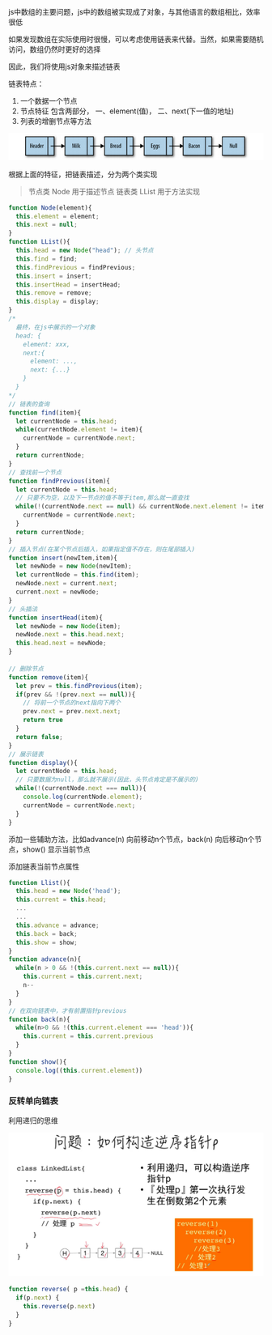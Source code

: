 js中数组的主要问题，js中的数组被实现成了对象，与其他语言的数组相比，效率很低

如果发现数组在实际使用时很慢，可以考虑使用链表来代替。当然，如果需要随机访问，数组仍然时更好的选择

因此，我们将使用js对象来描述链表

链表特点：
1. 一个数据一个节点
2. 节点特征 包含两部分， 一、element(值)， 二、next(下一值的地址) 
3. 列表的增删节点等方法

![链表](./images/链表.png)

根据上面的特征，把链表描述，分为两个类实现
> 节点类 Node 用于描述节点
> 链表类 LList  用于方法实现
```javascript
function Node(element){
  this.element = element;
  this.next = null;
}
function LList(){
  this.head = new Node("head"); // 头节点
  this.find = find;
  this.findPrevious = findPrevious;
  this.insert = insert;
  this.insertHead = insertHead;
  this.remove = remove;
  this.display = display;
}
/* 
  最终，在js中展示的一个对象
  head: {
    element: xxx,
    next:{
      element: ...,
      next: {...}
    }
  }
*/
// 链表的查询
function find(item){
  let currentNode = this.head;
  while(currentNode.element != item){
    currentNode = currentNode.next;
  }
  return currentNode;
}
// 查找前一个节点
function findPrevious(item){
  let currentNode = this.head;
  // 只要不为空，以及下一节点的值不等于item,那么就一直查找
  while(!(currentNode.next == null) && currentNode.next.element != item){
    currentNode = currentNode.next;
  }
  return currentNode;
}
// 插入节点(在某个节点后插入，如果指定值不存在，则在尾部插入)
function insert(newItem,item){
  let newNode = new Node(newItem);
  let currentNode = this.find(item);
  newNode.next = current.next;
  current.next = newNode;
}
// 头插法
function insertHead(item){
  let newNode = new Node(item);
  newNode.next = this.head.next;
  this.head.next = newNode;
}

// 删除节点
function remove(item){
  let prev = this.findPrevious(item);
  if(prev && !(prev.next == null)){
    // 将前一个节点的next指向下两个
    prev.next = prev.next.next;
    return true
  }
  return false;
}
// 展示链表
function display(){
  let currentNode = this.head;
  // 只要数据为null，那么就不展示(因此，头节点肯定是不展示的)
  while(!(currentNode.next === null)){
    console.log(currentNode.element);
    currentNode = currentNode.next;
  }
}
```

添加一些辅助方法，比如advance(n) 向前移动n个节点，back(n) 向后移动n个节点，show() 显示当前节点

添加链表当前节点属性
```javascript
function Llist(){
  this.head = new Node('head');
  this.current = this.head;
  ...
  ...
  this.advance = advance;
  this.back = back;
  this.show = show;
}
function advance(n){
  while(n > 0 && !(this.current.next == null)){
    this.current = this.current.next;
    n--
  }
}
// 在双向链表中，才有前置指针previous
function back(n){
  while(n>0 && !(this.current.element === 'head')){
    this.current = this.current.previous
  }
}
function show(){
  console.log((this.current.element))
}
```

 ### 反转单向链表 

 利用递归的思维

![](./images/%E5%8F%8D%E8%BD%AC%E5%8D%95%E5%90%91%E9%93%BE%E8%A1%A8.png)

```js
function reverse( p =this.head) {
  if(p.next) {
    this.reverse(p.next)
  }
} 
```